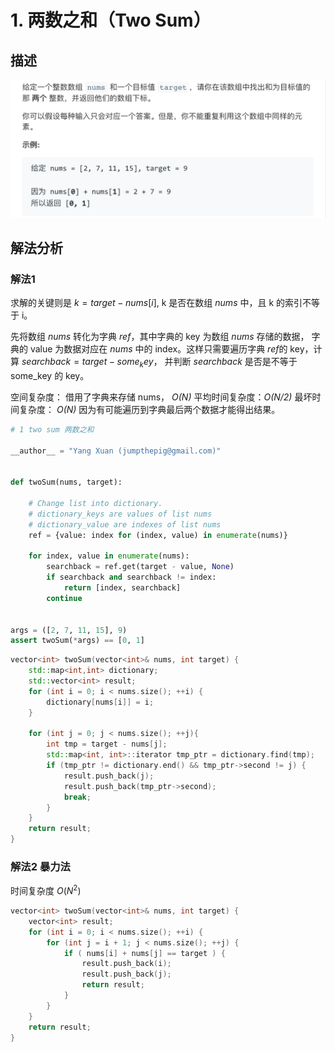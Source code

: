 # 1. 两数之和（Two Sum）

## 描述

![](../pictures/1.png)

## 解法分析

### 解法1

求解的关键则是 $k = target - nums[i]$, k 是否在数组 $nums$ 中，且 k 的索引不等于 i。

先将数组 $nums$ 转化为字典 $ref$，其中字典的 key 为数组 $nums$ 存储的数据， 字典的 value 为数据对应在 $nums$ 中的 index。这样只需要遍历字典 $ref$的 key，计算 $searchback = target - some_key$， 并判断 $searchback$ 是否是不等于 some_key 的 key。

空间复杂度： 借用了字典来存储 nums， *O(N)*
平均时间复杂度：*O(N/2)*
最坏时间复杂度： *O(N)* 因为有可能遍历到字典最后两个数据才能得出结果。

```Python
# 1 two sum 两数之和

__author__ = "Yang Xuan (jumpthepig@gmail.com)"


def twoSum(nums, target):

    # Change list into dictionary.
    # dictionary_keys are values of list nums
    # dictionary_value are indexes of list nums
    ref = {value: index for (index, value) in enumerate(nums)}

    for index, value in enumerate(nums):
        searchback = ref.get(target - value, None)
        if searchback and searchback != index:
            return [index, searchback]
        continue


args = ([2, 7, 11, 15], 9)
assert twoSum(*args) == [0, 1]
```

```c++
vector<int> twoSum(vector<int>& nums, int target) {
    std::map<int,int> dictionary;
    std::vector<int> result;
    for (int i = 0; i < nums.size(); ++i) {
        dictionary[nums[i]] = i;
    }
    
    for (int j = 0; j < nums.size(); ++j){
        int tmp = target - nums[j];
        std::map<int, int>::iterator tmp_ptr = dictionary.find(tmp);
        if (tmp_ptr != dictionary.end() && tmp_ptr->second != j) {
            result.push_back(j);
            result.push_back(tmp_ptr->second);
            break;
        }
    }
    return result;
}
```



### 解法2 暴力法

时间复杂度 $O(N^2)$

```c++
vector<int> twoSum(vector<int>& nums, int target) {
    vector<int> result;
    for (int i = 0; i < nums.size(); ++i) {
        for (int j = i + 1; j < nums.size(); ++j) {
            if ( nums[i] + nums[j] == target ) {
                result.push_back(i);
                result.push_back(j);
                return result;
            }
        }
    }
    return result;
}
```




